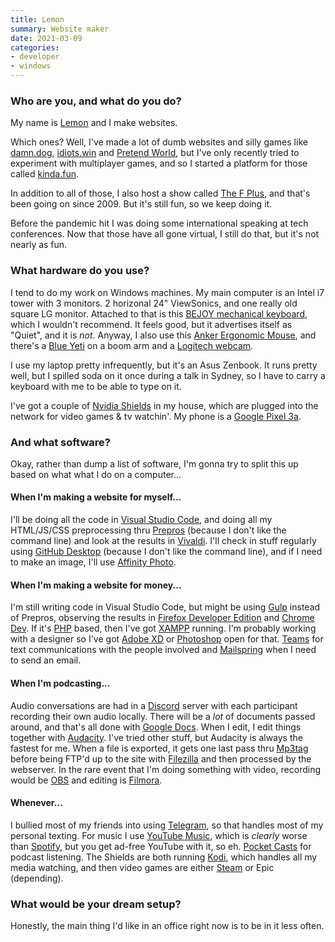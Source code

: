 ```yaml
---
title: Lemon
summary: Website maker
date: 2021-03-09
categories:
- developer
- windows
---
```


### Who are you, and what do you do?

My name is [Lemon](https://ahoylemon.xyz/ "Lemon's website.") and I make websites. 

Which ones? Well, I've made a lot of dumb websites and silly games like [damn.dog](https://damn.dog/ "A web game where you try to guess the title of the supplied WikiHow image."), [idiots.win](https://idiots.win/ "A web game where you pick the top autocompleted Google search result.") and [Pretend World](https://ahoylemon.github.io/pretend.world/ "A web game where you pick the celebrity an impersonator is trying to be."), but I've only recently tried to experiment with multiplayer games, and so I started a platform for those called [kinda.fun](https://kinda.fun/ "A collection of multiplayer web games."). 

In addition to all of those, I also host a show called [The F Plus](https://thefpl.us/ "A podcast by Lemon and friends."), and that's been going on since 2009. But it's still fun, so we keep doing it.

Before the pandemic hit I was doing some international speaking at tech conferences. Now that those have all gone virtual, I still do that, but it's not nearly as fun.

### What hardware do you use?

I tend to do my work on Windows machines. My main computer is an Intel i7 tower with 3 monitors. 2 horizonal 24" ViewSonics, and one really old square LG monitor. Attached to that is this [BEJOY mechanical keyboard][gm212], which I wouldn't recommend. It feels good, but it advertises itself as "Quiet", and it is *not*. Anyway, I also use this [Anker Ergonomic Mouse][2.4g-wireless-vertical-ergonomic-mouse], and there's a [Blue Yeti][yeti] on a boom arm and a [Logitech webcam][c920].

I use my laptop pretty infrequently, but it's an Asus Zenbook. It runs pretty well, but I spilled soda on it once during a talk in Sydney, so I have to carry a keyboard with me to be able to type on it. 

I've got a couple of [Nvidia Shields][shield] in my house, which are plugged into the network for video games & tv watchin'. My phone is a [Google Pixel 3a][pixel-3a].

### And what software?

Okay, rather than dump a list of software, I'm gonna try to split this up based on what what I do on a computer...

#### When I'm making a website for myself...

I'll be doing all the code in [Visual Studio Code][visual-studio-code], and doing all my HTML/JS/CSS preprocessing thru [Prepros][] (because I don't like the command line) and look at the results in [Vivaldi][]. I'll check in stuff regularly using [GitHub Desktop][github-desktop] (because I don't like the command line), and if I need to make an image, I'll use [Affinity Photo][affinity-photo].

#### When I'm making a website for money...

I'm still writing code in Visual Studio Code, but might be using [Gulp][] instead of Prepros, observing the results in [Firefox Developer Edition][firefox-developer-edition] and [Chrome Dev][chrome-devtools]. If it's [PHP][] based, then I've got [XAMPP][] running. I'm probably working with a designer so I've got [Adobe XD][xd] or [Photoshop][] open for that. [Teams][] for text communications with the people involved and [Mailspring][] when I need to send an email.

#### When I'm podcasting...

Audio conversations are had in a [Discord][] server with each participant recording their own audio locally. There will be a *lot* of documents passed around, and that's all done with [Google Docs][google-docs]. When I edit, I edit things together with [Audacity][]. I've tried other stuff, but Audacity is always the fastest for me. When a file is exported, it gets one last pass thru [Mp3tag][] before being FTP'd up to the site with [Filezilla][] and then processed by the webserver. In the rare event that I'm doing something with video, recording would be [OBS][obs-studio] and editing is [Filmora][].

#### Whenever...

I bullied most of my friends into using [Telegram][], so that handles most of my personal texting. For music I use [YouTube Music][youtube-music], which is *clearly* worse than [Spotify][], but you get ad-free YouTube with it, so eh. [Pocket Casts][pocket-casts] for podcast listening. The Shields are both running [Kodi][], which handles all my media watching, and then video games are either [Steam][] or Epic (depending).

### What would be your dream setup?

Honestly, the main thing I'd like in an office right now is to be in it less often.

[2.4g-wireless-vertical-ergonomic-mouse]: http://web.archive.org/web/20210125052422/https://www.anker.com/products/variant/2.4G-Wireless-Vertical-Ergonomic-Mouse/98ANWVM-UBA "A vertical ergonomic mouse."
[affinity-photo]: https://affinity.serif.com/en-us/photo/ "Photo editing software."
[audacity]: https://sourceforge.net/projects/audacity/ "An open-source, cross-platform audio editor."
[c920]: https://www.logitech.com/en-us/product/hd-pro-webcam-c920.html "A webcam."
[chrome-devtools]: http://web.archive.org/web/20210321161703/https://developers.google.com/web/tools/chrome-devtools "Web developer tools built into Chrome."
[discord]: https://discord.com/ "A voice and text chat service."
[filezilla]: https://filezilla-project.org/ "Open-source FTP software."
[filmora]: https://filmora.wondershare.com/ "Video editing software."
[firefox-developer-edition]: https://www.mozilla.org/en-US/firefox/developer/ "A browser aimed at web developers."
[github-desktop]: https://desktop.github.com/ "A client for the versioning control service."
[gm212]: http://web.archive.org/web/20220816215529/https://www.bejoyusa.com/products/gm212-rgb-mechanical-gaming-keyboard "A gaming keyboard."
[google-docs]: https://en.wikipedia.org/wiki/Google_Docs "A web-based office suite."
[gulp]: https://gulpjs.com/ "A build system."
[kodi]: https://kodi.tv/ "Media player software for your television."
[mailspring]: http://web.archive.org/web/20230809055124/https://www.getmailspring.com/ "An email client."
[mp3tag]: https://www.mp3tag.de/en/ "Software for adding metadata to audio files."
[obs-studio]: https://obsproject.com/ "Video recording and streaming software."
[photoshop]: https://www.adobe.com/products/photoshop.html "A bitmap image editor."
[php]: https://www.php.net/ "An interpreted scripting language."
[pixel-3a]: https://en.wikipedia.org/wiki/Pixel_3a "A 5.6 inch Android smartphone."
[pocket-casts]: http://web.archive.org/web/20230513180147/https://play.pocketcasts.com/ "A web-based podcast player."
[prepros]: https://prepros.io/ "A GUI for preprocessing JavaScript files."
[shield]: https://en.wikipedia.org/wiki/Nvidia_Shield_TV "A digital media player for televisions."
[spotify]: https://open.spotify.com/__noul__?pfhp=2c2ccb58-8a92-4713-a1c0-8b43b3090b49 "A music streaming service."
[steam]: https://store.steampowered.com/ "A digital game distribution service."
[teams]: https://www.microsoft.com/en-us/microsoft-teams/group-chat-software "A team collaboration service."
[telegram]: https://telegram.org/ "A secure messaging service."
[visual-studio-code]: https://code.visualstudio.com/ "A development IDE."
[vivaldi]: https://vivaldi.com/ "A web browser."
[xampp]: https://www.apachefriends.org/index.html "A development setup with Apache, PHP, MariaDB and Perl."
[xd]: https://helpx.adobe.com/support/xd.html "A UI/UX design tool."
[yeti]: http://web.archive.org/web/20160413134343/http://www.bluemic.com:80/yeti/ "A USB microphone."
[youtube-music]: https://music.youtube.com/ "A streaming music service."
